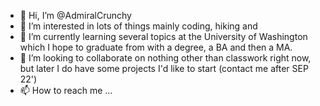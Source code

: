 - 👋 Hi, I’m @AdmiralCrunchy
- 👀 I’m interested in lots of things mainly coding, hiking and 
- 🌱 I’m currently learning several topics at the University of Washington which I hope to graduate from with a degree, a BA and then a MA.
- 💞️ I’m looking to collaborate on nothing other than classwork right now, but later I do have some projects I'd like to start (contact me after SEP 22')
- 📫 How to reach me ...

<!---
AdmiralCrunchy/AdmiralCrunchy is a ✨ special ✨ repository because its `README.md` (this file) appears on your GitHub profile.
You can click the Preview link to take a look at your changes.
--->
